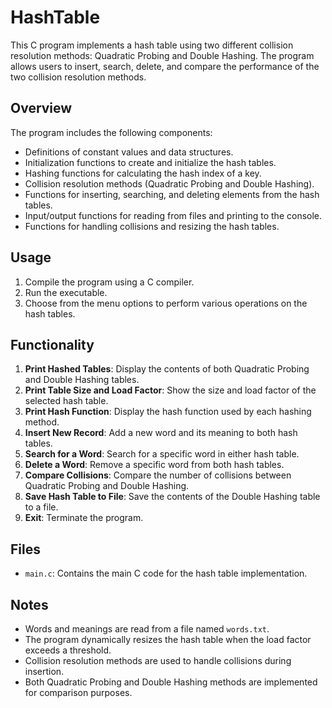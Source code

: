# HashTable

This C program implements a hash table using two different collision resolution methods: Quadratic Probing and Double Hashing. The program allows users to insert, search, delete, and compare the performance of the two collision resolution methods.

## Overview

The program includes the following components:

- Definitions of constant values and data structures.
- Initialization functions to create and initialize the hash tables.
- Hashing functions for calculating the hash index of a key.
- Collision resolution methods (Quadratic Probing and Double Hashing).
- Functions for inserting, searching, and deleting elements from the hash tables.
- Input/output functions for reading from files and printing to the console.
- Functions for handling collisions and resizing the hash tables.

## Usage

1. Compile the program using a C compiler.
2. Run the executable.
3. Choose from the menu options to perform various operations on the hash tables.

## Functionality

1. **Print Hashed Tables**: Display the contents of both Quadratic Probing and Double Hashing tables.
2. **Print Table Size and Load Factor**: Show the size and load factor of the selected hash table.
3. **Print Hash Function**: Display the hash function used by each hashing method.
4. **Insert New Record**: Add a new word and its meaning to both hash tables.
5. **Search for a Word**: Search for a specific word in either hash table.
6. **Delete a Word**: Remove a specific word from both hash tables.
7. **Compare Collisions**: Compare the number of collisions between Quadratic Probing and Double Hashing.
8. **Save Hash Table to File**: Save the contents of the Double Hashing table to a file.
9. **Exit**: Terminate the program.

## Files

- `main.c`: Contains the main C code for the hash table implementation.

## Notes

- Words and meanings are read from a file named `words.txt`.
- The program dynamically resizes the hash table when the load factor exceeds a threshold.
- Collision resolution methods are used to handle collisions during insertion.
- Both Quadratic Probing and Double Hashing methods are implemented for comparison purposes.
